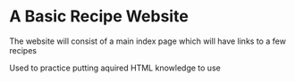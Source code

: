 # A Basic Recipe Website

The website will consist of a main index page which will have links to a few recipes

Used to practice putting aquired HTML knowledge to use
